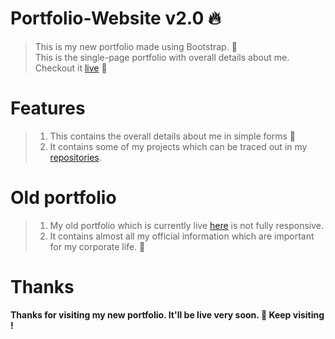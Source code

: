 # Portfolio-Website v2.0 :fire:

> This is my new portfolio made using Bootstrap.  🙌  
> This is the single-page portfolio with overall details about me.
> Checkout it [live]()  :round_pushpin:    

# Features

> 1. This contains the overall details about me in simple forms 📝  
> 2. It contains some of my projects which can be traced out in my [repositories](https://github.com/nitin30kumar?tab=repositories).  

# Old portfolio

> 1. My old portfolio which is currently live [here](https://portfolio-nitin.netlify.app) is not fully responsive.  
> 2. It contains almost all my official information which are important for my corporate life.  📃  

# Thanks

**Thanks for visiting my new portfolio. It'll be live very soon. :triangular_flag_on_post: Keep visiting !**
